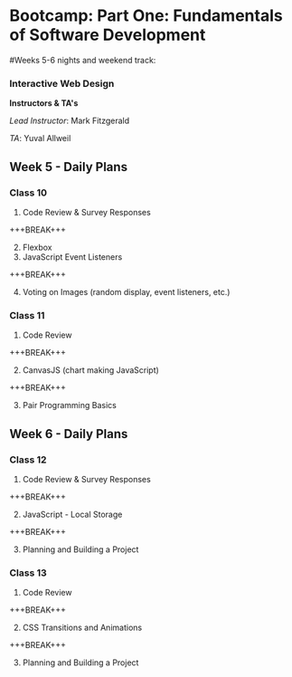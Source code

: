 # Bootcamp: Part One: Fundamentals of Software Development
#Weeks 5-6 nights and weekend track:
### Interactive Web Design
**Instructors & TA's**

*Lead Instructor*: Mark Fitzgerald

*TA*: Yuval Allweil

## Week 5 - Daily Plans
### Class 10
1. Code Review & Survey Responses

+++BREAK+++

2. Flexbox
3. JavaScript Event Listeners

+++BREAK+++

4. Voting on Images (random display, event listeners, etc.)

### Class 11
1. Code Review

+++BREAK+++

2. CanvasJS (chart making JavaScript)

+++BREAK+++

3. Pair Programming Basics

## Week 6 - Daily Plans
### Class 12
1. Code Review & Survey Responses

+++BREAK+++

2. JavaScript - Local Storage

+++BREAK+++

3. Planning and Building a Project

### Class 13
1. Code Review

+++BREAK+++

2. CSS Transitions and Animations

+++BREAK+++

3. Planning and Building a Project

